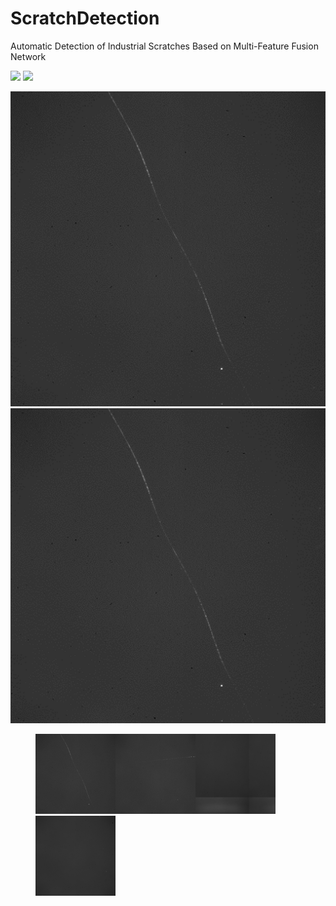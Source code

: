 # ScratchDetection

Automatic Detection of Industrial Scratches Based on Multi-Feature Fusion Network

<img src="(https://github.com/love6tao/ScratchDetection/blob/master/GIF/image19.GIF" width="128"/> <img src="(https://github.com/love6tao/ScratchDetection/blob/master/GIF/image19.GIF" width="128"/> 

![image](https://github.com/love6tao/ScratchDetection/blob/master/GIF/image19.GIF)![image](https://github.com/love6tao/ScratchDetection/blob/master/GIF/image19.GIF)

<figure class="Four"><img src="https://github.com/love6tao/ScratchDetection/blob/master/GIF/image19.GIF" width="128"/><img src="https://github.com/love6tao/ScratchDetection/blob/master/GIF/image20.GIF" width="128"/><img src="https://github.com/love6tao/ScratchDetection/blob/master/GIF/image21.GIF" width="128"/><img src="https://github.com/love6tao/ScratchDetection/blob/master/GIF/image22.GIF" width="128"/></figure>

